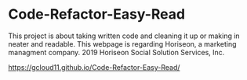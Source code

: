 # Code-Refactor-Easy-Read

This project is about taking written code and cleaning it up or making in neater and readable. 
  This webpage is regarding Horiseon, a marketing managment company. 2019 Horiseon Social Solution Services, Inc.
  
  https://gcloud11.github.io/Code-Refactor-Easy-Read/

